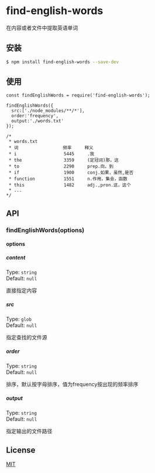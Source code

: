 # find-english-words
在内容或者文件中提取英语单词

## 安装

```bash
$ npm install find-english-words --save-dev
```

## 使用

```
const findEnglishWords = require('find-english-words');

findEnglishWords({
  src:['./node_modules/**/*'],
  order:'frequency',
  output:'./words.txt'
});

/*
 * words.txt
 * 词                 频率     释义
 * i                  5445     .我
 * the                3359     (定冠词)那，这
 * to                 2290     prep.向，到
 * if                 1900     conj.如果，虽然,是否
 * function           1551     n.作用，集会，函数
 * this               1482     adj.,pron.这，这个
 * ...
*/

```

## API

### findEnglishWords(options)

#### options

##### content

Type: `string`<br>
Default: `null`

直接指定内容

##### src

Type: `glob`<br>
Default: `null`

指定查找的文件源

##### order

Type: `string`<br>
Default: `null`

排序，默认按字母排序，值为frequency按出现的频率排序

##### output

Type: `string`<br>
Default: `null`

指定输出的文件路径

## License

[MIT](http://opensource.org/licenses/MIT)
